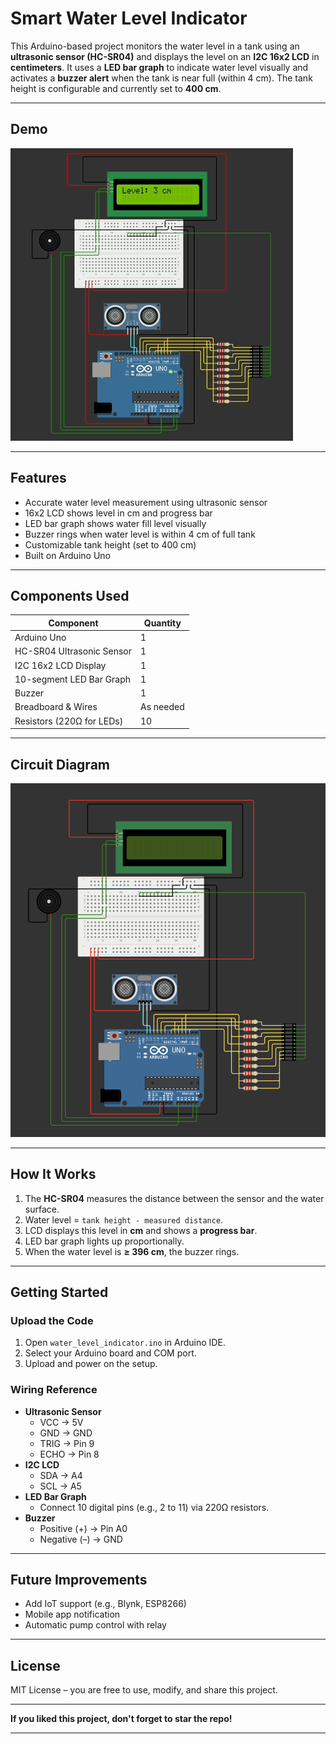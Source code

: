 # Smart Water Level Indicator 

This Arduino-based project monitors the water level in a tank using an **ultrasonic sensor (HC-SR04)** and displays the level on an **I2C 16x2 LCD** in **centimeters**. It uses a **LED bar graph** to indicate water level visually and activates a **buzzer alert** when the tank is near full (within 4 cm). The tank height is configurable and currently set to **400 cm**.

---

## Demo

![Smart Water Level Indicator Demo](images/demo1.gif)

---

## Features

- Accurate water level measurement using ultrasonic sensor
- 16x2 LCD shows level in cm and progress bar
- LED bar graph shows water fill level visually
- Buzzer rings when water level is within 4 cm of full tank
- Customizable tank height (set to 400 cm)
- Built on Arduino Uno

---

## Components Used

| Component            | Quantity |
|----------------------|----------|
| Arduino Uno          | 1        |
| HC-SR04 Ultrasonic Sensor | 1    |
| I2C 16x2 LCD Display | 1        |
| 10-segment LED Bar Graph | 1     |
| Buzzer               | 1        |
| Breadboard & Wires   | As needed |
| Resistors (220Ω for LEDs) | 10     |

---

## Circuit Diagram

![Circuit Diagram](images/ckt.png)

---

## How It Works

1. The **HC-SR04** measures the distance between the sensor and the water surface.
2. Water level = `tank height - measured distance`.
3. LCD displays this level in **cm** and shows a **progress bar**.
4. LED bar graph lights up proportionally.
5. When the water level is **≥ 396 cm**, the buzzer rings.

---

## Getting Started

### Upload the Code

1. Open `water_level_indicator.ino` in Arduino IDE.
2. Select your Arduino board and COM port.
3. Upload and power on the setup.

### Wiring Reference

- **Ultrasonic Sensor**
  - VCC → 5V
  - GND → GND
  - TRIG → Pin 9
  - ECHO → Pin 8
- **I2C LCD**
  - SDA → A4
  - SCL → A5
- **LED Bar Graph**
  - Connect 10 digital pins (e.g., 2 to 11) via 220Ω resistors.
- **Buzzer**
  - Positive (+) → Pin A0
  - Negative (–) → GND

---

## Future Improvements

- Add IoT support (e.g., Blynk, ESP8266)
- Mobile app notification
- Automatic pump control with relay

---

## License

MIT License – you are free to use, modify, and share this project.

---

**If you liked this project, don't forget to star the repo!**

---
